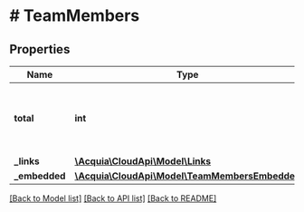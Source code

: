 # # TeamMembers

## Properties

Name | Type | Description | Notes
------------ | ------------- | ------------- | -------------
**total** | **int** | The number of items returned in the collection. |
**_links** | [**\Acquia\CloudApi\Model\Links**](Links.md) |  |
**_embedded** | [**\Acquia\CloudApi\Model\TeamMembersEmbedded**](TeamMembersEmbedded.md) |  |

[[Back to Model list]](../../README.md#models) [[Back to API list]](../../README.md#endpoints) [[Back to README]](../../README.md)
